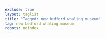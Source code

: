 ```yaml
---
exclude: true
layout: taglist
title: "Tagged: new bedford whaling museum"
tag: new bedford whaling museum
robots: noindex
---
```

